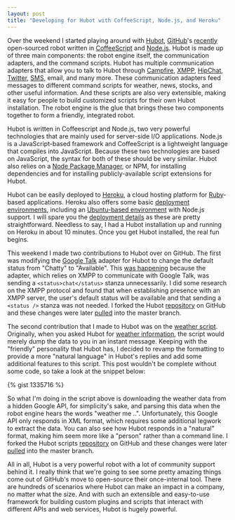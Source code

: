```yaml
---
layout: post
title: "Developing for Hubot with CoffeeScript, Node.js, and Heroku"
---
```


Over the weekend I started playing around with [Hubot](http://hubot.github.com/), [GitHub](http://github.com/)'s [recently](https://github.com/blog/968-say-hello-to-hubot) open-sourced robot written in [CoffeeScript](http://coffeescript.org/) and [Node.js](http://nodejs.org/). Hubot is made up of three main components: the robot engine itself, the communication adapters, and the command scripts. Hubot has multiple communication adapters that allow you to talk to Hubot through [Campfire](http://campfirenow.com/), [XMPP](http://xmpp.org/), [HipChat](https://www.hipchat.com/), [Twitter](http://twitter.com/), [SMS](http://www.twilio.com), email, and many more. These communication adapters feed messages to different command scripts for weather, news, stocks, and other useful information. And these scripts are also very extensible, making it easy for people to build customized scripts for their own Hubot installation. The robot engine is the glue that brings these two components together to form a friendly, integrated robot.

Hubot is written in Coffeescript and Node.js, two very powerful technologies that are mainly used for server-side I/O applications. Node.js is a JavaScript-based framework and CoffeeScript is a lightweight language that compiles into JavaScript. Because these two technologies are based on JavaScript, the syntax for both of these should be very similar. Hubot also relies on a [Node Package Manager](http://npmjs.org/), or NPM, for installing dependencies and for installing publicly-available script extensions for Hubot.

Hubot can be easily deployed to [Heroku](http://www.heroku.com/), a cloud hosting platform for [Ruby](http://www.ruby-lang.org/en/)-based applications. Heroku also offers some basic [deployment environments](http://devcenter.heroku.com/articles/stack), including an [Ubuntu-based environment](http://devcenter.heroku.com/articles/cedar) with Node.js support. I will spare you the [deployment details](https://hubot.github.com/docs/deploying.html) as these are pretty straightforward. Needless to say, I had a Hubot installation up and running on Heroku in about 10 minutes. Once you get Hubot installed, the real fun begins.

This weekend I made two contributions to Hubot over on GitHub. The first was modifying the [Google Talk](https://github.com/github/hubot/blob/8f36df033d3f63d2aee239cb5fe44c2c02a1a241/src/hubot/gtalk.coffee) adapter for Hubot to change the default status from "Chatty" to "Available". This [was happening](https://github.com/github/hubot/blob/31302370537600a52f6ed64bc8480e286156b26c/src/hubot/gtalk.coffee) because the adapter, which relies on XMPP to communicate with Google Talk, was sending a `<status>chat</status>` stanza unnecessarily. I did some research on the XMPP protocol and found that when establishing presence with an XMPP server, the user's default status will be available and that sending a `<status />` stanza was not needed. I forked the Hubot [repository](https://github.com/github/hubot) on GitHub and these changes were later [pulled](https://github.com/github/hubot/pull/134) into the master branch.

The second contribution that I made to Hubot was on the [weather script](https://github.com/github/hubot-scripts/blob/141f19e4c8d83d54b027f9a5dc0f791bd2ff011a/src/scripts/weather.coffee). Originally, when you asked Hubot for [weather information](https://github.com/github/hubot-scripts/blob/6f5cbe66a7c242523f22f40b1b8e885891143eed/src/scripts/weather.coffee), the script would merely dump the data to you in an instant message. Keeping with the "friendly" personality that Hubot has, I decided to revamp the formatting to provide a more "natural language" in Hubot's replies and add some additional features to this script. This post wouldn't be complete without some code, so take a look at the snippet below:

{% gist 1335716 %}

So what I'm doing in the script above is downloading the weather data from a hidden Google API, for simplicity's sake, and parsing this data when the robot engine hears the words "weather me ..". Unfortunately, this Google API only responds in XML format, which requires some additional legwork to extract the data. You can also see how Hubot responds in a "natural" format, making him seem more like a "person" rather than a command line. I forked the Hubot scripts [repository](https://github.com/github/hubot-scripts) on GitHub and these changes were later [pulled](https://github.com/github/hubot-scripts/pull/78) into the master branch.

All in all, Hubot is a very powerful robot with a lot of community support behind it. I really think that we're going to see some pretty amazing things come out of GitHub's move to open-source their once-internal tool. There are hundreds of scenarios where Hubot can make an impact in a company, no matter what the size. And with such an extensible and easy-to-use framework for building custom plugins and scripts that interact with different APIs and web services, Hubot is hugely powerful.
